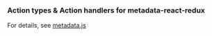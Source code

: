 ### Action types & Action handlers for metadata-react-redux

For details, see [metadata.js](https://github.com/oknosoft/metadata.js)